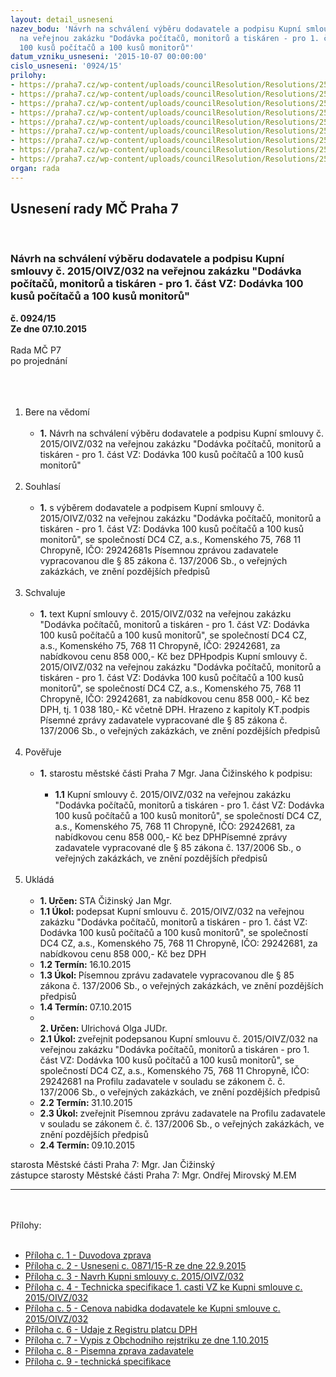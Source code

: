 ```yaml
---
layout: detail_usneseni
nazev_bodu: 'Návrh na schválení výběru dodavatele a podpisu Kupní smlouvy č. 2015/OIVZ/032
  na veřejnou zakázku "Dodávka počítačů, monitorů a tiskáren - pro 1. část VZ: Dodávka
  100 kusů počítačů a 100 kusů monitorů"'
datum_vzniku_usneseni: '2015-10-07 00:00:00'
cislo_usneseni: '0924/15'
prilohy:
- https://praha7.cz/wp-content/uploads/councilResolution/Resolutions/25925/924_15_pril1.doc
- https://praha7.cz/wp-content/uploads/councilResolution/Resolutions/25925/64-15-2._usnesen%c3%ad_%c4%8d._0871.doc
- https://praha7.cz/wp-content/uploads/councilResolution/Resolutions/25925/64-15-3._n%c3%a1vrh_kupn%c3%ad_smlouvy.doc
- https://praha7.cz/wp-content/uploads/councilResolution/Resolutions/25925/64-15-4._technick%c3%a1_specifikace_1._%c4%8d%c3%a1sti_vz.pdf
- https://praha7.cz/wp-content/uploads/councilResolution/Resolutions/25925/64-15-5._cenov%c3%a1_nab%c3%addka_pro_1._%c4%8d%c3%a1st_vz.pdf
- https://praha7.cz/wp-content/uploads/councilResolution/Resolutions/25925/64-15-6._%c3%badaje_z_registru_pl%c3%a1tc%c5%af_dph.pdf
- https://praha7.cz/wp-content/uploads/councilResolution/Resolutions/25925/64-15-7._v%c3%bdpis_z_or_ze_dne_1.10.2015.pdf
- https://praha7.cz/wp-content/uploads/councilResolution/Resolutions/25925/64-15-8._p%c3%adsemn%c3%a1_zpr%c3%a1va_zadavatele.doc
- https://praha7.cz/wp-content/uploads/councilResolution/Resolutions/25925/64-15-4__a_Technick%c3%a1_specifikace.pdf
organ: rada
---
```

<div id="ucUsn_pList" class="usn">
	<span><h2>Usnesení rady MČ Praha 7 </h2>
<br></span><div class="standBody">
<span><h3>Návrh na schválení výběru dodavatele a podpisu Kupní smlouvy č. 2015/OIVZ/032 na veřejnou zakázku "Dodávka počítačů, monitorů a tiskáren - pro 1. část VZ: Dodávka 100 kusů počítačů a 100 kusů monitorů"</h3></span><div class="center">
		<strong>č. 0924/15</strong><br>
	</div>
<div class="center">
		<strong>Ze dne 07.10.2015</strong><br><br>
	</div>Rada MČ P7<br>po projednání<br><br><br><ol>
<br><li>Bere na vědomí <br><ul>
<br><li>
<strong>1.</strong> Návrh na schválení výběru dodavatele a podpisu Kupní smlouvy č. 2015/OIVZ/032 na veřejnou zakázku "Dodávka počítačů, monitorů a tiskáren - pro 1. část VZ: Dodávka 100 kusů počítačů a 100 kusů monitorů"</li>
</ul>
<br>
</li>
<li>Souhlasí <br><ul>
<br><li>
<strong>1.</strong> s výběrem dodavatele a podpisem Kupní smlouvy č. 2015/OIVZ/032 na veřejnou zakázku "Dodávka počítačů, monitorů a tiskáren - pro 1. část VZ: Dodávka 100 kusů počítačů a 100 kusů monitorů", se společností DC4 CZ, a.s., Komenského 75, 768 11 Chropyně, IČO: 29242681s Písemnou zprávou zadavatele vypracovanou dle § 85 zákona č. 137/2006 Sb., o veřejných zakázkách, ve znění pozdějších předpisů </li>
</ul>
<br>
</li>
<li>Schvaluje <br><ul>
<br><li>
<strong>1.</strong> text Kupní smlouvy č. 2015/OIVZ/032 na veřejnou zakázku "Dodávka počítačů, monitorů a tiskáren - pro 1. část VZ: Dodávka 100 kusů počítačů a 100 kusů monitorů", se společností DC4 CZ, a.s., Komenského 75, 768 11 Chropyně, IČO: 29242681, za nabídkovou cenu 858 000,- Kč bez DPHpodpis Kupní smlouvy č. 2015/OIVZ/032 na veřejnou zakázku "Dodávka počítačů, monitorů a tiskáren - pro 1. část VZ: Dodávka 100 kusů počítačů a 100 kusů monitorů", se společností DC4 CZ, a.s., Komenského 75, 768 11 Chropyně, IČO: 29242681, za nabídkovou cenu 858 000,- Kč bez DPH, tj. 1 038 180,- Kč včetně DPH. Hrazeno z kapitoly KT.podpis Písemné zprávy zadavatele vypracované dle § 85 zákona č. 137/2006 Sb., o veřejných zakázkách, ve znění pozdějších předpisů </li>
</ul>
<br>
</li>
<li>Pověřuje <br><ul>
<br><li>
<strong>1.</strong> starostu městské části Praha 7 Mgr. Jana Čižinského k podpisu: <br><ul>
<br><li>
<strong>1.1</strong> Kupní smlouvy č. 2015/OIVZ/032 na veřejnou zakázku "Dodávka počítačů, monitorů a tiskáren - pro 1. část VZ: Dodávka 100 kusů počítačů a 100 kusů monitorů", se společností DC4 CZ, a.s., Komenského 75, 768 11 Chropyně, IČO: 29242681, za nabídkovou cenu 858 000,- Kč bez DPHPísemné zprávy zadavatele vypracované dle § 85 zákona č. 137/2006 Sb., o veřejných zakázkách, ve znění pozdějších předpisů </li>
</ul>
</li>
</ul>
<br>
</li>
<li>Ukládá <br><ul>
<br><li>
<strong>1. Určen: </strong>STA Čižinský Jan Mgr. <br>
</li>
<li>
<strong>1.1 Úkol: </strong>podepsat Kupní smlouvu č. 2015/OIVZ/032 na veřejnou zakázku "Dodávka počítačů, monitorů a tiskáren - pro 1. část VZ: Dodávka 100 kusů počítačů a 100 kusů monitorů", se společností DC4 CZ, a.s., Komenského 75, 768 11 Chropyně, IČO: 29242681, za nabídkovou cenu 858 000,- Kč bez DPH <br>
</li>
<li>
<strong>1.2 Termín: </strong>16.10.2015 <br>
</li>
<li>
<strong>1.3 Úkol: </strong>Písemnou zprávu zadavatele vypracovanou dle § 85 zákona č. 137/2006 Sb., o veřejných zakázkách, ve znění pozdějších předpisů <br>
</li>
<li>
<strong>1.4 Termín: </strong>07.10.2015 <br>
</li>
<li>
<strong><br>2. Určen: </strong>Ulrichová Olga JUDr. <br>
</li>
<li>
<strong>2.1 Úkol: </strong>zveřejnit podepsanou Kupní smlouvu č. 2015/OIVZ/032 na veřejnou zakázku "Dodávka počítačů, monitorů a tiskáren - pro 1. část VZ: Dodávka 100 kusů počítačů a 100 kusů monitorů", se společností DC4 CZ, a.s., Komenského 75, 768 11 Chropyně, IČO: 29242681 na Profilu zadavatele v souladu se zákonem č. č. 137/2006 Sb., o veřejných zakázkách, ve znění pozdějších předpisů <br>
</li>
<li>
<strong>2.2 Termín: </strong>31.10.2015 <br>
</li>
<li>
<strong>2.3 Úkol: </strong>zveřejnit Písemnou zprávu zadavatele na Profilu zadavatele v souladu se zákonem č. č. 137/2006 Sb., o veřejných zakázkách, ve znění pozdějších předpisů <br>
</li>
<li>
<strong>2.4 Termín: </strong>09.10.2015</li>
</ul>
</li>
</ol>starosta Městské části Praha 7: Mgr. Jan Čižinský<br>zástupce starosty Městské části Praha 7: Mgr. Ondřej Mirovský M.EM <br><hr>
<br><br>Přílohy: <br><ul>
<br><li>
<a href="/zdroj.aspx?typ=4&amp;Id=66742&amp;sh=483400341" target="_blank" title="Odkaz na soubor - 28 kB - nové okno">Příloha c. 1 - Duvodova zprava </a><br>
</li>
<li>
<a href="/zdroj.aspx?typ=4&amp;id=66678&amp;sh=807836501" target="_blank" title="Odkaz na soubor - 38,5 kB - nové okno">Příloha c. 2 - Usneseni c. 0871/15-R ze dne 22.9.2015</a> <br>
</li>
<li>
<a href="/zdroj.aspx?typ=4&amp;id=66679&amp;sh=807739253" target="_blank" title="Odkaz na soubor - 159 kB - nové okno">Příloha c. 3 - Navrh Kupni smlouvy c. 2015/OIVZ/032</a> <br>
</li>
<li>
<a href="/zdroj.aspx?typ=4&amp;id=66680&amp;sh=1031541109" target="_blank" title="Odkaz na soubor - 97,3 kB - nové okno">Příloha c. 4 - Technicka specifikace 1. casti VZ ke Kupni smlouve c. 2015/OIVZ/032</a> <br>
</li>
<li>
<a href="/zdroj.aspx?typ=4&amp;id=66681&amp;sh=1031576213" target="_blank" title="Odkaz na soubor - 110,2 kB - nové okno">Příloha c. 5 - Cenova nabidka dodavatele ke Kupni smlouve c. 2015/OIVZ/032 </a><br>
</li>
<li>
<a href="/zdroj.aspx?typ=4&amp;id=66682&amp;sh=1031478965" target="_blank" title="Odkaz na soubor - 117,7 kB - nové okno">Příloha c. 6 - Udaje z Registru platcu DPH</a> <br>
</li>
<li>
<a href="/zdroj.aspx?typ=4&amp;id=66683&amp;sh=1031504597" target="_blank" title="Odkaz na soubor - 57,8 kB - nové okno">Příloha c. 7 - Vypis z Obchodniho rejstriku ze dne 1.10.2015</a> <br>
</li>
<li>
<a href="/zdroj.aspx?typ=4&amp;id=66684&amp;sh=1031676405" target="_blank" title="Odkaz na soubor - 143 kB - nové okno">Příloha c. 8 - Pisemna zprava zadavatele </a><br>
</li>
<li>
<a href="/zdroj.aspx?typ=4&amp;id=66685&amp;sh=1031709973" target="_blank" title="Odkaz na soubor - 116,4 kB - nové okno">Příloha c. 9 - technická specifikace</a> </li>
</ul>
</div>
</div>
